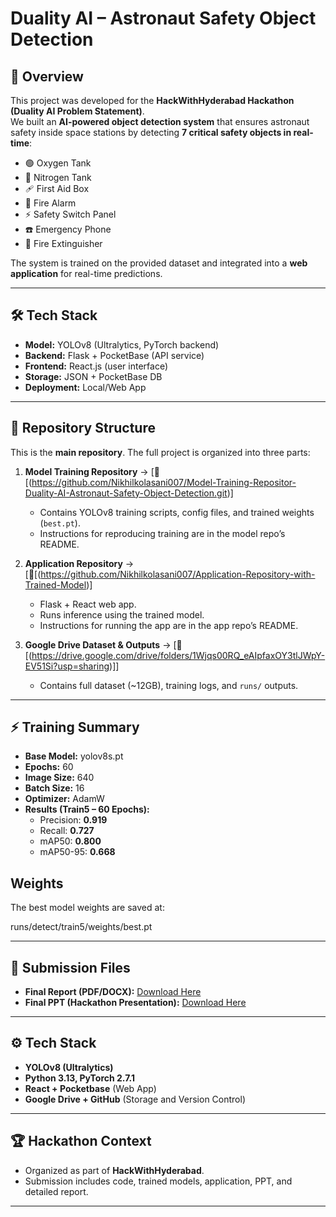 # Duality AI – Astronaut Safety Object Detection  

## 📌 Overview  
This project was developed for the **HackWithHyderabad Hackathon (Duality AI Problem Statement)**.  
We built an **AI-powered object detection system** that ensures astronaut safety inside space stations by detecting **7 critical safety objects in real-time**:  

- 🟢 Oxygen Tank  
- 🔵 Nitrogen Tank  
- 🩹 First Aid Box  
- 🔔 Fire Alarm  
- ⚡ Safety Switch Panel  
- ☎️ Emergency Phone  
- 🔴 Fire Extinguisher  

The system is trained on the provided dataset and integrated into a **web application** for real-time predictions.  

---

## 🛠 Tech Stack  
- **Model:** YOLOv8 (Ultralytics, PyTorch backend)  
- **Backend:** Flask + PocketBase (API service)  
- **Frontend:** React.js (user interface)  
- **Storage:** JSON + PocketBase DB  
- **Deployment:** Local/Web App  

---

## 📂 Repository Structure  

This is the **main repository**. The full project is organized into three parts:  

1. **Model Training Repository** → [🔗 [(https://github.com/Nikhilkolasani007/Model-Training-Repositor-Duality-AI-Astronaut-Safety-Object-Detection.git)]  
   - Contains YOLOv8 training scripts, config files, and trained weights (`best.pt`).  
   - Instructions for reproducing training are in the model repo’s README.  

2. **Application Repository** → [🔗[(https://github.com/Nikhilkolasani007/Application-Repository-with-Trained-Model)]  
   - Flask + React web app.  
   - Runs inference using the trained model.  
   - Instructions for running the app are in the app repo’s README.  

3. **Google Drive Dataset & Outputs** → [🔗 [(https://drive.google.com/drive/folders/1Wjqs00RQ_eAIpfaxOY3tlJWpY-EV51Si?usp=sharing)]]  
   - Contains full dataset (~12GB), training logs, and `runs/` outputs.  

---

## ⚡ Training Summary  
- **Base Model:** yolov8s.pt  
- **Epochs:** 60  
- **Image Size:** 640  
- **Batch Size:** 16  
- **Optimizer:** AdamW  
- **Results (Train5 – 60 Epochs):**  
  - Precision: **0.919**  
  - Recall: **0.727**  
  - mAP50: **0.800**  
  - mAP50-95: **0.668**  

## Weights

The best model weights are saved at:

runs/detect/train5/weights/best.pt

---

## 📑 Submission Files

- **Final Report (PDF/DOCX):** [Download Here](https://drive.google.com/file/d/11vdI6d-UTDrtSEIEakrmXHe7C2rRdvV5/view?usp=sharing)
- **Final PPT (Hackathon Presentation):** [Download Here](https://docs.google.com/presentation/d/1FkoZNPVilpVrCPVMKHrqSPd8aenUM4OZ/edit?usp=sharing&ouid=108640631146631912961&rtpof=true&sd=true)


---

## ⚙️ Tech Stack

- **YOLOv8 (Ultralytics)**
- **Python 3.13, PyTorch 2.7.1**
- **React + Pocketbase** (Web App)
- **Google Drive + GitHub** (Storage and Version Control)

---



## 🏆 Hackathon Context

- Organized as part of **HackWithHyderabad**.  
- Submission includes code, trained models, application, PPT, and detailed report.  

---
